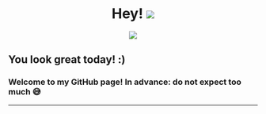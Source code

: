 <div align="center"><h1>Hey! <img src="https://i.imgur.com/vBWQttw.png"></h1></div>
<div align="center"><img src="https://lanyard.cnrad.dev/api/492742748328427531?idleMessage=I+am+currently+touching+grass!+🌷"></div>
<h2>You look great today! :)</h2>
<h3>Welcome to my GitHub page! In advance: do not expect too much 😅</h3>
<hr>

